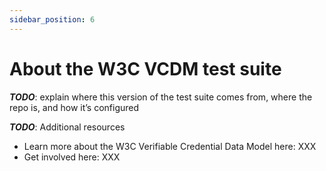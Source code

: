 ```yaml
---
sidebar_position: 6
---
```


# About the W3C VCDM test suite

**_TODO_**: explain where this version of the test suite comes from, where the repo is, and how it’s configured

**_TODO_**: Additional resources

* Learn more about the W3C Verifiable Credential Data Model here: XXX
* Get involved here: XXX
